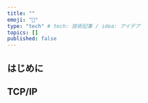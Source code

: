 ```yaml
---
title: ""
emoji: "🤖"
type: "tech" # tech: 技術記事 / idea: アイデア
topics: []
published: false
---
```


## はじめに

## TCP/IP
